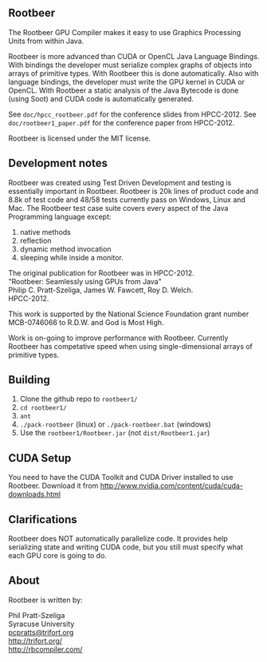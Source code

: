 ## Rootbeer

The Rootbeer GPU Compiler makes it easy to use Graphics Processing Units from
within Java.

Rootbeer is more advanced than CUDA or OpenCL Java Language Bindings. With 
bindings the developer must serialize complex graphs of objects into arrays
of primitive types. With Rootbeer this is done automatically. Also with language
bindings, the developer must write the GPU kernel in CUDA or OpenCL. With
Rootbeer a static analysis of the Java Bytecode is done (using Soot) and CUDA
code is automatically generated.

See `doc/hpcc_rootbeer.pdf` for the conference slides from HPCC-2012.
See `doc/rootbeer1_paper.pdf` for the conference paper from HPCC-2012.

Rootbeer is licensed under the MIT license.

## Development notes

Rootbeer was created using Test Driven Development and testing is essentially
important in Rootbeer. Rootbeer is 20k lines of product code and 8.8k of test code
and 48/58 tests currently pass on Windows, Linux and Mac. The Rootbeer test case suite 
covers every aspect of the Java Programming language except:
  1. native methods
  2. reflection
  3. dynamic method invocation
  4. sleeping while inside a monitor. 
  
The original publication for Rootbeer was in HPCC-2012.  
  "Rootbeer: Seamlessly using GPUs from Java"  
  Philip C. Pratt-Szeliga, James W. Fawcett, Roy D. Welch.  
  HPCC-2012.  

This work is supported by the National Science Foundation grant number 
MCB-0746066 to R.D.W. and God is Most High.

Work is on-going to improve performance with Rootbeer. Currently Rootbeer has
competative speed when using single-dimensional arrays of primitive types.

## Building

1. Clone the github repo to `rootbeer1/`
2. `cd rootbeer1/`
3. `ant`
4. `./pack-rootbeer` (linux) or `./pack-rootbeer.bat` (windows)
5. Use the `rootbeer1/Rootbeer.jar` (not `dist/Rootbeer1.jar`)

## CUDA Setup

You need to have the CUDA Toolkit and CUDA Driver installed to use Rootbeer.
Download it from http://www.nvidia.com/content/cuda/cuda-downloads.html

## Clarifications

Rootbeer does NOT automatically parallelize code. It provides help serializing
state and writing CUDA code, but you still must specify what each GPU core
is going to do.

## About

Rootbeer is written by:

Phil Pratt-Szeliga  
Syracuse University  
pcpratts@trifort.org  
http://trifort.org/  
http://rbcompiler.com/
